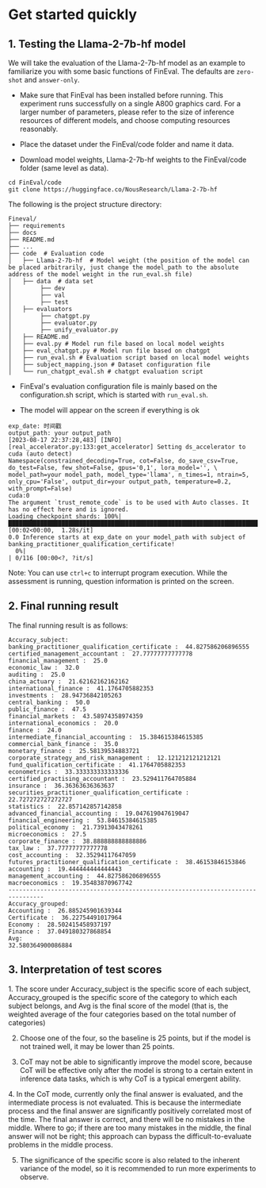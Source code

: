 # Get started quickly

## 1. Testing the Llama-2-7b-hf model

We will take the evaluation of the Llama-2-7b-hf model as an example to familiarize you with some basic functions of FinEval. The defaults are `zero-shot` and `answer-only`.

- Make sure that FinEval has been installed before running. This experiment runs successfully on a single A800 graphics card. For a larger number of parameters, please refer to the size of inference resources of different models, and choose computing resources reasonably.

- Place the dataset under the FinEval/code folder and name it data.

- Download model weights, Llama-2-7b-hf weights to the FinEval/code folder (same level as data).

  
```shell
cd FinEval/code
git clone https://huggingface.co/NousResearch/Llama-2-7b-hf
```

  The following is the project structure directory:

```text
Fineval/
├── requirements
├── docs
├── README.md
├── ...
├── code  # Evaluation code
│   ├── Llama-2-7b-hf  # Model weight (the position of the model can be placed arbitrarily, just change the model_path to the absolute address of the model weight in the run_eval.sh file)
│   ├── data  # data set
│	     ├── dev 
│	     ├── val 
│	     ├── test
│   ├── evaluators
│	     ├── chatgpt.py
│	     ├── evaluator.py
│	     ├── unify_evaluator.py
│   ├── README.md
│   ├── eval.py # Model run file based on local model weights
│   ├── eval_chatgpt.py # Model run file based on chatgpt
│   ├── run_eval.sh # Evaluation script based on local model weights
│   ├── subject_mapping.json # Dataset configuration file
│   └── run_chatgpt_eval.sh # chatgpt evaluation script
```

- FinEval's evaluation configuration file is mainly based on the configuration.sh script, which is started with `run_eval.sh`.

- The model will appear on the screen if everything is ok

```text
exp_date: 时间戳
output_path: your output_path
[2023-08-17 22:37:28,483] [INFO] [real_accelerator.py:133:get_accelerator] Setting ds_accelerator to cuda (auto detect)
Namespace(constrained_decoding=True, cot=False, do_save_csv=True, do_test=False, few_shot=False, gpus='0,1', lora_model='', \
model_path=your model_path, model_type='llama', n_times=1, ntrain=5, only_cpu='False', output_dir=your output_path, temperature=0.2, with_prompt=False)
cuda:0
The argument `trust_remote_code` is to be used with Auto classes. It has no effect here and is ignored.
Loading checkpoint shards: 100%|█████████████████████████████████████████████████████████████████████████████2/2 [00:02<00:00,  1.28s/it]
0.0 Inference starts at exp_date on your model_path with subject of banking_practitioner_qualification_certificate!
  0%|                                                                                                                                                                                                            | 0/116 [00:00<?, ?it/s]
```

Note: You can use `ctrl+c` to interrupt program execution. While the assessment is running, question information is printed on the screen.

## 2. Final running result

The final running result is as follows:

```text
Accuracy_subject:
banking_practitioner_qualification_certificate :  44.827586206896555
certified_management_accountant :  27.77777777777778
financial_management :  25.0
economic_law :  32.0
auditing :  25.0
china_actuary :  21.62162162162162
international_finance :  41.1764705882353
investments :  28.94736842105263
central_banking :  50.0
public_finance :  47.5
financial_markets :  43.58974358974359
international_economics :  20.0
finance :  24.0
intermediate_financial_accounting :  15.384615384615385
commercial_bank_finance :  35.0
monetary_finance :  25.58139534883721
corporate_strategy_and_risk_management :  12.121212121212121
fund_qualification_certificate :  41.1764705882353
econometrics :  33.333333333333336
certified_practising_accountant :  23.529411764705884
insurance :  36.36363636363637
securities_practitioner_qualification_certificate :  22.727272727272727
statistics :  22.857142857142858
advanced_financial_accounting :  19.047619047619047
financial_engineering :  53.84615384615385
political_economy :  21.73913043478261
microeconomics :  27.5
corporate_finance :  38.888888888888886
tax_law :  37.77777777777778
cost_accounting :  32.35294117647059
futures_practitioner_qualification_certificate :  38.46153846153846
accounting :  19.444444444444443
management_accounting :  44.827586206896555
macroeconomics :  19.35483870967742
--------------------------------------------------------------------------------
Accuracy_grouped:
Accounting :  26.885245901639344
Certificate :  36.22754491017964
Economy :  28.502415458937197
Finance :  37.049180327868854
Avg: 
32.580364900086884
```

## 3. Interpretation of test scores

​1. The score under Accuracy_subject is the specific score of each subject, Accuracy_grouped is the specific score of the category to which each subject belongs, and Avg is the final score of the model (that is, the weighted average of the four categories based on the total number of categories)

2. Choose one of the four, so the baseline is 25 points, but if the model is not trained well, it may be lower than 25 points.

3. CoT may not be able to significantly improve the model score, because CoT will be effective only after the model is strong to a certain extent in inference data tasks, which is why CoT is a typical emergent ability.

​4. In the CoT mode, currently only the final answer is evaluated, and the intermediate process is not evaluated. This is because the intermediate process and the final answer are significantly positively correlated most of the time. The final answer is correct, and there will be no mistakes in the middle. Where to go; if there are too many mistakes in the middle, the final answer will not be right; this approach can bypass the difficult-to-evaluate problems in the middle process.

5. The significance of the specific score is also related to the inherent variance of the model, so it is recommended to run more experiments to observe.
